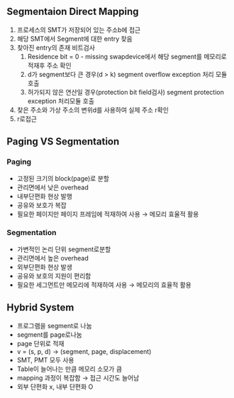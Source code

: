 ## Segmentaion Direct Mapping

1. 프로세스의 SMT가 저장되어 있는 주소b에 접근
2. 해당 SMT에서 Segment에 대한 entry 찾음
3. 찾아진 entry의 존재 비트검사
    1. Residence bit = 0 - missing
    swapdevice에서 해당 segment를 메모리로 적재후 주소 확인
    2. d가 segment보다 큰 경우(d > k)
    segment overflow exception 처리 모듈 호출
    3. 허가되지 않은 연산일 경우(protection bit field검사)
    segment protection exception 처리모듈 호출
4. 찾은 주소와 가상 주소의 변위d를 사용하여 실제 주소 r확인
5. r로접근

## Paging VS Segmentation

### Paging

- 고정된 크기의 block(page)로 분할
- 관리면에서 낮은 overhead
- 내부단편화 현상 발행
- 공유와 보호가 복잡
- 필요한 페이지만 페이지 프레임에 적재하여 사용 → 메모리 효율적 활용

### Segmentation

- 가변적인 논리 단위 segment로분할
- 관리면에서 높은 overhead
- 외부단편화 현상 발생
- 공유와 보호의 지원이 편리함
- 필요한 세그먼트만 메모리에 적재하여 사용 → 메모리의 효율적 활용

## Hybrid System

- 프로그램을 segment로 나눔
- segment를 page로나눔
- page 단위로 적재
- v = (s, p, d) → (segment, page, displacement)
- SMT, PMT 모두 사용
- Table이 늘어나는 만큼 메모리 소모가 큼
- mapping 과정이 복잡함 → 접근 시간도 늘어남
- 외부 단편화 x, 내부 단편화 O